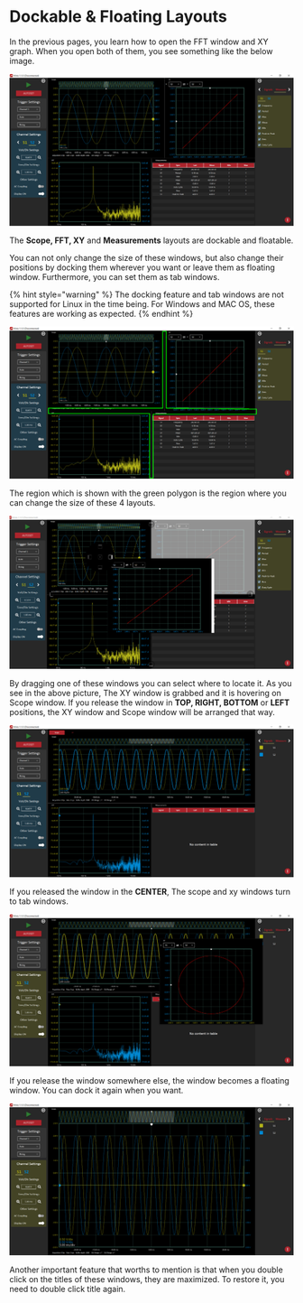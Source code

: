 # Dockable & Floating Layouts

In the previous pages, you learn how to open the FFT window and XY graph. When you open both of them, you see something like the below image.

![](../../../../.gitbook/assets/image%20%2893%29.png)

The **Scope, FFT, XY** and **Measurements** layouts are dockable and floatable. 

You can not only change the size of these windows, but also change their positions by docking them wherever you want or leave them as floating window. Furthermore, you can set them as tab windows.

{% hint style="warning" %}
The docking feature and tab windows are not supported for Linux in the time being. For Windows and MAC OS, these features are working as expected.
{% endhint %}

![](../../../../.gitbook/assets/image%20%2842%29.png)

The region which is shown with the green polygon is the region where you can change the size of these 4 layouts.

![](../../../../.gitbook/assets/image%20%2875%29.png)

By dragging one of these windows you can select where to locate it. As you see in the above picture, The XY window is grabbed and it is hovering on Scope window. If you release the window in **TOP, RIGHT, BOTTOM** or **LEFT** positions, the XY window and Scope window will be arranged that way. 

![](../../../../.gitbook/assets/image%20%285%29.png)

If you released the window in the **CENTER**, The scope and xy windows turn to tab windows.

![](../../../../.gitbook/assets/image%20%2834%29.png)

If you release the window somewhere else, the window becomes a floating window. You can dock it again when you want. 

![](../../../../.gitbook/assets/image%20%2863%29.png)

Another important feature that worths to mention is that when you double click on the titles of these windows, they are maximized. To restore it, you need to double click title again.





